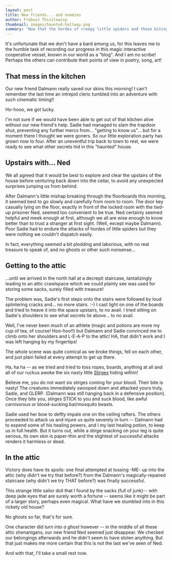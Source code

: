 ```yaml
---
layout: post
title: New friends... and enemies
author: Frobozz Thizzlewisp
thumbnail: images/haunted-hallway.png
summary: "Now that the hordes of creepy little spiders and those biting, blood-sucking stirges have been dispatched, it's time to take a rest and record the day's work thus far..."
---
```


It's unfortunate that we don't have a bard among us, for this leaves me to the humble task of recording our progress in this magic interactive cooperative vessel, known in our world as a "blog". And I am no scribe! Perhaps the others can contribute their points of view in poetry, song, art!

## That mess in the kitchen

Our new friend Dalmann really saved our skins this morning! I can't remember the last time an intrepid cleric tumbled into an adventure with such cinematic timing!!

Ho-hooo, we got lucky.

I'm not sure if we would have been able to get out of that kitchen alive without our new friend's help. Sadie had managed to slam the trapdoor shut, preventing any further mercs from... "getting to know us"... but for a moment there I thought we were goners. So our little exploration party has grown now to four. After an uneventful trip back to town to rest, we were ready to see what other secrets hid in this "haunted" house.

## Upstairs with... Ned

We all agreed that it would be best to explore and clear the upstairs of the house before venturing back down into the cellar, to avoid any unexpected surprises jumping us from behind.

After Dalmann's little mishap breaking through the floorboards this morning, it seemed best to go slowly and carefully from room to room. The door key casually lying on the floor, exactly in front of the locked room with the tied-up prisoner Ned, seemed too convenient to be true. Ned certainly seemed helpful and meek enough at first, although we all are wise enough to know better than to trust a stranger at first sight. (Well, except maybe Dalmann). Poor Sadie had to endure the attacks of hordes of little spiders but they were nothing we couldn't dispatch easily.

In fact, everything seemed a bit plodding and laborious, with no real treasure to speak of, and no ghosts or other such nonsense...

## Getting to the attic

...until we arrived in the north hall at a decrepit staircase, tantalizingly leading to an attic crawlspace which we could plainly see was used for storing some sacks, surely filled with treasure!

The problem was, Sadie's first steps onto the stairs were followed by loud splintering cracks and... no more stairs. :-) I cast light on one of the boards and tried to heave it into the space upstairs, to no avail. I tried sitting on Sadie's shoulders to see what secrets lie above... to no avail.

Well, I've never been much of an athlete (magic and potions are more my cup of tea, of course! Hoo-hoo!!) but Dalmann and Sadie convinced me to climb onto her shoulders and L-E-A-P to the attic! HA, that didn't work and I was left hanging by my fingertips!

The whole scene was quite comical as we broke things, fell on each other, and just plain failed at every attempt to get up there.

Ha, ha ha -- as we tried and tried to toss ropes, boards, anything at all and all of our ruckus awoke the six nasty little [Stirges](https://duckduckgo.com/?t=ffab&q=stirge&atb=v220-1&iax=images&ia=images) hiding within!

Believe me, you do not want six stirges coming for your blood. Their bite is nasty! The creatures immediately swooped down and attacked yours truly, Sadie, and GLERP. (Dalmann was still hanging back in a defensive position). Once they bite you, stirges STICK to you and suck blood, like awful carnivorous or blood-sucking bat/mosquito beasts.

Sadie used her bow to deftly impale one on the ceiling rafters. The others proceeded to attack us and injure us quite severely in turn -- Dalmann had to expend some of his healing powers, and I my last healing potion, to keep us in full health. But it turns out, while a stirge snacking on your leg is quite serious, its own skin is paper-thin and the slightest of successful attacks renders it harmless or dead.

## In the attic

Victory does have its spoils: one final attempted at tossing -ME- up into the attic (why didn't we try that before?) from the Dalmann's magically-repaired staircase (why didn't we try THAT before?) was finally successful.

This strange little sailor doll that I found by the sacks (full of junk)-- with deep jade eyes that are surely worth a fortune -- seems like it might be part of a larger story, perhaps even magical. What have we stumbled into in this rickety old house?

No ghosts so far, that's for sure.

One character did _turn into a ghost_ however -- in the middle of all these attic shenanigans, our new friend Ned seemed just disappear. We checked our belongings afterwards and he didn't seem to have stolen anything. But that just makes me more certain that this is not the last we've seen of Ned.

And with that, I'll take a small rest now.
